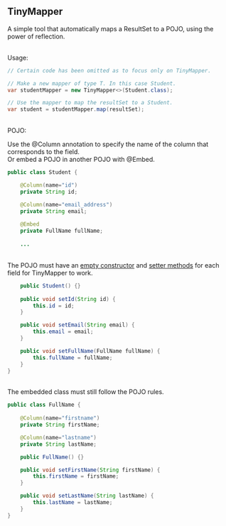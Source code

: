 ## TinyMapper

A simple tool that automatically maps a ResultSet to a POJO, using the power of reflection.

\
Usage:
```java
// Certain code has been omitted as to focus only on TinyMapper.

// Make a new mapper of type T. In this case Student.
var studentMapper = new TinyMapper<>(Student.class);

// Use the mapper to map the resultSet to a Student.
var student = studentMapper.map(resultSet);
```

\
POJO:

Use the @Column annotation to specify the name of the column that corresponds to the field. \
Or embed a POJO in another POJO with @Embed.
```java
public class Student {

    @Column(name="id")
    private String id;

    @Column(name="email_address")
    private String email;
    
    @Embed
    private FullName fullName;
    
    ...
```

\
The POJO must have an <ins>empty constructor</ins> and <ins>setter methods</ins> for each field for TinyMapper to work.
```java
    public Student() {}
    
    public void setId(String id) {
        this.id = id;
    }

    public void setEmail(String email) {
        this.email = email;
    }

    public void setFullName(FullName fullName) {
        this.fullName = fullName;
    }
}
```

\
The embedded class must still follow the POJO rules.
```java
public class FullName {
    
    @Column(name="firstname")
    private String firstName;

    @Column(name="lastname")
    private String lastName;

    public FullName() {}

    public void setFirstName(String firstName) {
        this.firstName = firstName;
    }

    public void setLastName(String lastName) {
        this.lastName = lastName;
    }
}
```

